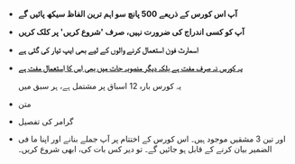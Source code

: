 - **آپ اس کورس کے ذریعے 500 پانچ سو اہم ترین الفاظ سیکھ پائیں گے**  
- **آپ کو کسی اندراج کی ضرورت نہیں، صرف 'شروع کریں' پر کلک کریں**
- **اسمارٹ فون استعمال کرنے والوں کے لیے بھی ایپ تیار کی گئی ہے**
- **[یہ کورس نہ صرف مفت ہے بلکہ دیگر منصوبہ جات میں بھی اس کا استعمال مفت ہے](https://github.com/Esperanto/kurso-zagreba-metodo)**

  یہ کورس بارہ 12 اسباق پر مشتمل ہے، ہر سبق میں

- متن
- گرامر کی تفصیل
- اور تین 3 مشقیں
موجود ہیں۔
   اس کورس کے اختتام پر آپ جملے بنانے اور اپنا ما فی الضمیر بیان کرنے کے قابل ہو جائیں گے۔ تو دیر کس بات کی، ابھی شروع کریں۔
 
 
